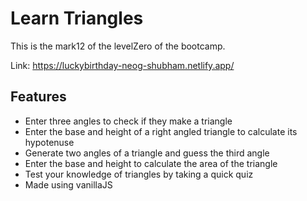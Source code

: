 # Learn Triangles

This is the mark12 of the levelZero of the bootcamp. 

Link: https://luckybirthday-neog-shubham.netlify.app/


## Features

- Enter three angles to check if they make a triangle
- Enter the base and height of a right angled triangle to calculate its hypotenuse
- Generate two angles of a triangle and guess the third angle
- Enter the base and height to calculate the area of the triangle
- Test your knowledge of triangles by taking a quick quiz
- Made using vanillaJS

